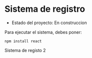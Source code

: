 <h1>Sistema de registro</h1>

- Estado del proyecto: En construccion

Para ejecutar el sistema, debes poner:

```
npm install react
```

Sistema de registo 2
